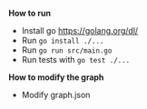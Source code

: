 **How to run**

- Install go https://golang.org/dl/
- Run `go install ./...`
- Run `go run src/main.go`
- Run tests with `go test ./...`

**How to modify the graph**

- Modify graph.json
